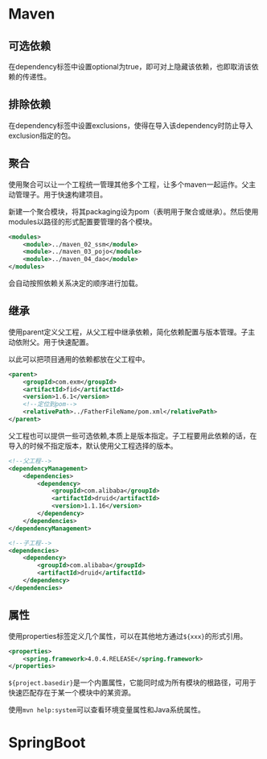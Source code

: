 # Maven
## 可选依赖
在dependency标签中设置optional为true，即可对上隐藏该依赖，也即取消该依赖的传递性。
## 排除依赖
在dependency标签中设置exclusions，使得在导入该dependency时防止导入exclusion指定的包。
## 聚合
使用聚合可以让一个工程统一管理其他多个工程，让多个maven一起运作。父主动管理子。用于快速构建项目。

新建一个聚合模块，将其packaging设为pom（表明用于聚合或继承）。然后使用modules以路径的形式配置要管理的各个模块。

```xml
<modules>
    <module>../maven_02_ssm</module>
    <module>../maven_03_pojo</module>
    <module>../maven_04_dao</module>
</modules>
```

会自动按照依赖关系决定的顺序进行加载。
## 继承
使用parent定义父工程，从父工程中继承依赖，简化依赖配置与版本管理。子主动依附父。用于快速配置。

以此可以把项目通用的依赖都放在父工程中。

```xml
<parent>
	<groupId>com.exm</groupId>
	<artifactId>fid</artifactId>
	<version>1.6.1</version>
	<!--定位到pom-->
	<relativePath>../FatherFileName/pom.xml</relativePath>
</parent>
```

父工程也可以提供一些可选依赖,本质上是版本指定。子工程要用此依赖的话，在导入的时候不指定版本，默认使用父工程选择的版本。

```xml
<!--父工程-->
<dependencyManagement>
    <dependencies>
        <dependency>
            <groupId>com.alibaba</groupId>
            <artifactId>druid</artifactId>
            <version>1.1.16</version>
        </dependency>
    </dependencies>
</dependencyManagement>
```

```xml
<!--子工程-->
<dependencies>
    <dependency>
        <groupId>com.alibaba</groupId>
        <artifactId>druid</artifactId>
    </dependency>
</dependencies>
```

## 属性
使用properties标签定义几个属性，可以在其他地方通过`${xxx}`的形式引用。

```xml
<properties> 
	<spring.framework>4.0.4.RELEASE</spring.framework> 
</properties>
```

`${project.basedir}`是一个内置属性，它能同时成为所有模块的根路径，可用于快速匹配存在于某一个模块中的某资源。

使用`mvn help:system`可以查看环境变量属性和Java系统属性。

# SpringBoot
